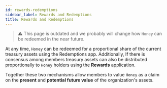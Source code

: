 ```yaml
---
id: rewards-redemptions
sidebar_label: Rewards and Redemptions
title: Rewards and Redemptions
---
```


> ⚠️ This page is outdated and we probably will change how `Honey` can be redeemed in the near future.

At any time, `Honey` can be redeemed for a proportional share of the current treasury assets using the Redemptions app. Additionally, If there is consensus among members treasury assets can also be distributed proportionally to `Honey` holders using the **Rewards** application.

Together these two mechanisms allow members to value `Honey` as a claim on the **present** and **potential future value** of the organization's assets.
